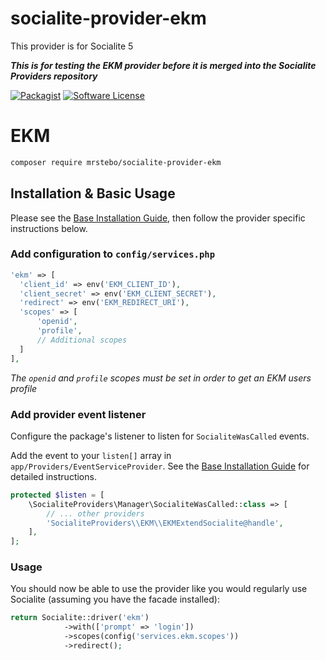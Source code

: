 # socialite-provider-ekm

This provider is for Socialite 5

**_This is for testing the EKM provider before it is merged into the Socialite Providers repository_**

[![Packagist](https://img.shields.io/packagist/v/mrstebo/socialite-provider-ekm.svg?maxAge=2592000)](https://packagist.org/packages/mrstebo/socialite-provider-ekm)
[![Software License](https://img.shields.io/badge/license-MIT-brightgreen.svg?style=flat-square)](LICENSE.md)

# EKM

```bash
composer require mrstebo/socialite-provider-ekm
```

## Installation & Basic Usage

Please see the [Base Installation Guide](https://socialiteproviders.com/usage/), then follow the provider specific instructions below.

### Add configuration to `config/services.php`

```php
'ekm' => [
  'client_id' => env('EKM_CLIENT_ID'),
  'client_secret' => env('EKM_CLIENT_SECRET'),
  'redirect' => env('EKM_REDIRECT_URI'),
  'scopes' => [
      'openid',
      'profile',
      // Additional scopes
  ]
],
```

*The `openid` and `profile` scopes must be set in order to get an EKM users profile*

### Add provider event listener

Configure the package's listener to listen for `SocialiteWasCalled` events.

Add the event to your `listen[]` array in `app/Providers/EventServiceProvider`. See the [Base Installation Guide](https://socialiteproviders.com/usage/) for detailed instructions.

```php
protected $listen = [
    \SocialiteProviders\Manager\SocialiteWasCalled::class => [
        // ... other providers
        'SocialiteProviders\\EKM\\EKMExtendSocialite@handle',
    ],
];
```

### Usage

You should now be able to use the provider like you would regularly use Socialite (assuming you have the facade installed):

```php
return Socialite::driver('ekm')
            ->with(['prompt' => 'login'])
            ->scopes(config('services.ekm.scopes'))
            ->redirect();
```
